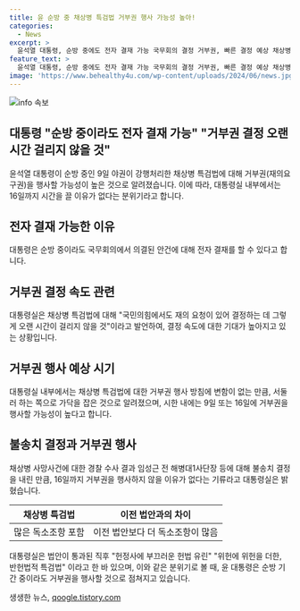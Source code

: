 ```yaml
---
title: 윤 순방 중 채상병 특검법 거부권 행사 가능성 높아!
categories:
  - News
excerpt: >
  윤석열 대통령, 순방 중에도 전자 결재 가능 국무회의 결정 거부권, 빠른 결정 예상 채상병 특검법에 대한 거부권 행사 가능성 높아 대통령실 내부 예상 지난 4일 특검법 강행 처리 후 거부권 행사 방침 변화 없다고 밝혀 전자 결재 가능성도 언급. 8일, 채상병 사건 수사결과 및 법안 내용 고려하여 빠른 결정 예상.
feature_text: >
  윤석열 대통령, 순방 중에도 전자 결재 가능 국무회의 결정 거부권, 빠른 결정 예상 채상병 특검법에 대한 거부권 행사 가능성 높아 대통령실 내부 예상 지난 4일 특검법 강행 처리 후 거부권 행사 방침 변화 없다고 밝혀 전자 결재 가능성도 언급. 8일, 채상병 사건 수사결과 및 법안 내용 고려하여 빠른 결정 예상.
image: 'https://www.behealthy4u.com/wp-content/uploads/2024/06/news.jpg'
---
```


<p><img src="https://www.behealthy4u.com/wp-content/uploads/2024/06/news.jpg" alt="info 속보" /></p>

<h2 data-ke-size="size26">대통령 "순방 중이라도 전자 결재 가능" "거부권 결정 오랜 시간 걸리지 않을 것"</h2>

<p data-ke-size="size16">윤석열 대통령이 순방 중인 9일 야권이 강행처리한 채상병 특검법에 대해 거부권(재의요구권)을 행사할 가능성이 높은 것으로 알려졌습니다. 이에 따라, 대통령실 내부에서는 16일까지 시간을 끌 이유가 없다는 분위기라고 합니다.</p>

<h2 data-ke-size="size24">전자 결재 가능한 이유</h2>

<p data-ke-size="size16">대통령은 순방 중이라도 국무회의에서 의결된 안건에 대해 전자 결재를 할 수 있다고 합니다.</p>

<h2 data-ke-size="size24">거부권 결정 속도 관련</h2>

<p data-ke-size="size16">대통령실은 채상병 특검법에 대해 "국민의힘에서도 재의 요청이 있어 결정하는 데 그렇게 오랜 시간이 걸리지 않을 것"이라고 발언하여, 결정 속도에 대한 기대가 높아지고 있는 상황입니다.</p>

<h2 data-ke-size="size24">거부권 행사 예상 시기</h2>

<p data-ke-size="size16">대통령실 내부에서는 채상병 특검법에 대한 거부권 행사 방침에 변함이 없는 만큼, 서둘러 하는 쪽으로 가닥을 잡은 것으로 알려졌으며, 시한 내에는 9일 또는 16일에 거부권을 행사할 가능성이 높다고 합니다.</p>

<h2 data-ke-size="size24">불송치 결정과 거부권 행사</h2>

<p data-ke-size="size16">채상병 사망사건에 대한 경찰 수사 결과 임성근 전 해병대1사단장 등에 대해 불송치 결정을 내린 만큼, 16일까지 거부권을 행사하지 않을 이유가 없다는 기류라고 대통령실은 밝혔습니다.</p>

<table>
    <thead>
        <tr>
            <th style="text-align: center;">채상병 특검법</th>
            <th style="text-align: center;">이전 법안과의 차이</th>
        </tr>
    </thead>
    <tbody>
        <tr>
            <td style="text-align: center;">많은 독소조항 포함</td>
            <td style="text-align: center;">이전 법안보다 더 독소조항이 많음</td>
        </tr>
    </tbody>
</table>

<p data-ke-size="size16">대통령실은 법안이 통과된 직후 "헌정사에 부끄러운 헌법 유린" "위헌에 위헌을 더한, 반헌법적 특검법" 이라고 한 바 있으며, 이와 같은 분위기로 볼 때, 윤 대통령은 순방 기간 중이라도 거부권을 행사할 것으로 점쳐지고 있습니다.</p>
생생한 뉴스, <a href="https://qoogle.tistory.com" rel="dofollow">qoogle.tistory.com</a>


